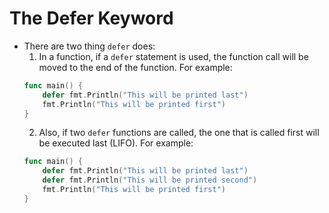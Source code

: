 # The Defer Keyword

+ There are two thing `defer` does:
    1. In a function, if a `defer` statement is used, the function call will be moved to the end of the function. For example:
    ```go
    func main() {
        defer fmt.Println("This will be printed last")
        fmt.Println("This will be printed first")
    }
    ```
    2. Also, if two `defer` functions are called, the one that is called first will be executed last (LIFO). For example:
    ```go
    func main() {
        defer fmt.Println("This will be printed last")
        defer fmt.Println("This will be printed second")
        fmt.Println("This will be printed first")
    }
    ```
